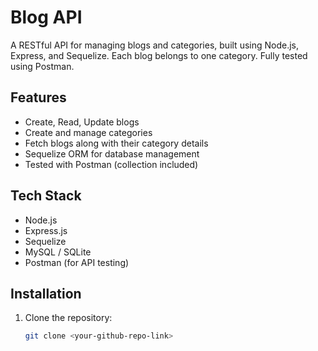 # Blog API

A RESTful API for managing blogs and categories, built using Node.js, Express, and Sequelize. Each blog belongs to one category. Fully tested using Postman.

## Features
- Create, Read, Update blogs
- Create and manage categories
- Fetch blogs along with their category details
- Sequelize ORM for database management
- Tested with Postman (collection included)

## Tech Stack
- Node.js
- Express.js
- Sequelize
- MySQL / SQLite
- Postman (for API testing)

## Installation
1. Clone the repository:
   ```bash
   git clone <your-github-repo-link>
